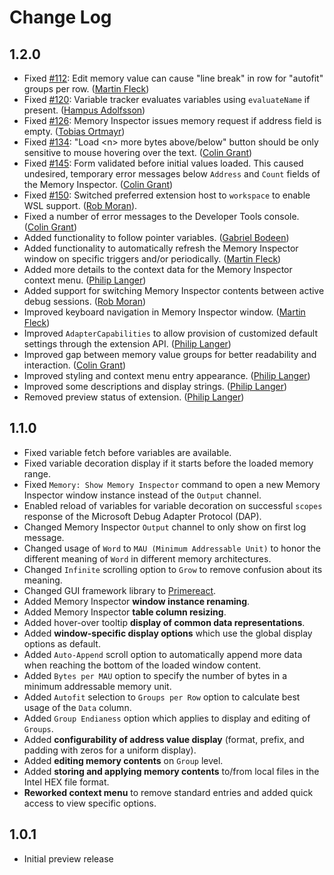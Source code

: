 # Change Log

## 1.2.0
- Fixed [#112](https://github.com/eclipse-cdt-cloud/vscode-memory-inspector/issues/112): Edit memory value can cause "line break" in row for "autofit" groups per row. ([Martin Fleck](https://github.com/martin-fleck-at))
- Fixed [#120](https://github.com/eclipse-cdt-cloud/vscode-memory-inspector/issues/120): Variable tracker evaluates variables using `evaluateName` if present. ([Hampus Adolfsson](https://github.com/HampusAdolfsson))
- Fixed [#126](https://github.com/eclipse-cdt-cloud/vscode-memory-inspector/issues/126): Memory Inspector issues memory request if address field is empty. ([Tobias Ortmayr](https://github.com/tortmayr))
- Fixed [#134](https://github.com/eclipse-cdt-cloud/vscode-memory-inspector/issues/134): "Load \<n\> more bytes above/below" button should be only sensitive to mouse hovering over the text. ([Colin Grant](https://github.com/colin-grant-work))
- Fixed [#145](https://github.com/eclipse-cdt-cloud/vscode-memory-inspector/issues/145): Form validated before initial values loaded. This caused undesired, temporary error messages below `Address` and `Count` fields of the Memory Inspector. ([Colin Grant](https://github.com/colin-grant-work))
- Fixed [#150](https://github.com/eclipse-cdt-cloud/vscode-memory-inspector/issues/150): Switched preferred extension host to `workspace` to enable WSL support. ([Rob Moran](https://github.com/thegecko)).
- Fixed a number of error messages to the Developer Tools console. ([Colin Grant](https://github.com/colin-grant-work))
- Added functionality to follow pointer variables. ([Gabriel Bodeen](https://github.com/gbodeen))
- Added functionality to automatically refresh the Memory Inspector window on specific triggers and/or periodically. ([Martin Fleck](https://github.com/martin-fleck-at))
- Added more details to the context data for the Memory Inspector context menu. ([Philip Langer](https://github.com/planger))
- Added support for switching Memory Inspector contents between active debug sessions. ([Rob Moran](https://github.com/thegecko))
- Improved keyboard navigation in Memory Inspector window. ([Martin Fleck](https://github.com/martin-fleck-at))
- Improved `AdapterCapabilities` to allow provision of customized default settings through the extension API. ([Philip Langer](https://github.com/planger))
- Improved gap between memory value groups for better readability and interaction. ([Colin Grant](https://github.com/colin-grant-work))
- Improved styling and context menu entry appearance. ([Philip Langer](https://github.com/planger))
- Improved some descriptions and display strings. ([Philip Langer](https://github.com/planger))
- Removed preview status of extension. ([Philip Langer](https://github.com/planger))

## 1.1.0
- Fixed variable fetch before variables are available.
- Fixed variable decoration display if it starts before the loaded memory range.
- Fixed `Memory: Show Memory Inspector` command to open a new Memory Inspector window instance instead of the `Output` channel.
- Enabled reload of variables for variable decoration on successful `scopes` response of the Microsoft Debug Adapter Protocol (DAP).
- Changed Memory Inspector `Output` channel to only show on first log message.
- Changed usage of `Word` to `MAU (Minimum Addressable Unit)` to honor the different meaning of `Word` in different memory architectures.
- Changed `Infinite` scrolling option to `Grow` to remove confusion about its meaning.
- Changed GUI framework library to [Primereact](https://primereact.org/).
- Added Memory Inspector **window instance renaming**.
- Added Memory Inspector **table column resizing**.
- Added hover-over tooltip **display of common data representations**.
- Added **window-specific display options** which use the global display options as default.
- Added `Auto-Append` scroll option to automatically append more data when reaching the bottom of the loaded window content.
- Added `Bytes per MAU` option to specify the number of bytes in a minimum addressable memory unit.
- Added `Autofit` selection to `Groups per Row` option to calculate best usage of the `Data` column.
- Added `Group Endianess` option which applies to display and editing of `Groups`.
- Added **configurability of address value display** (format, prefix, and padding with zeros for a uniform display).
- Added **editing memory contents** on `Group` level.
- Added **storing and applying memory contents** to/from local files in the Intel HEX file format.
- **Reworked context menu** to remove standard entries and added quick access to view specific options.

## 1.0.1
- Initial preview release
